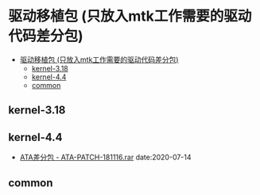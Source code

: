 # 驱动移植包 (只放入mtk工作需要的驱动代码差分包)

- [驱动移植包 (只放入mtk工作需要的驱动代码差分包)](#驱动移植包-只放入mtk工作需要的驱动代码差分包)
  - [kernel-3.18](#kernel-318)
  - [kernel-4.4](#kernel-44)
  - [common](#common)

## kernel-3.18

## kernel-4.4

- [ATA差分包 - ATA-PATCH-181116.rar](kernel-4.4/ATA-PATCH-181116.rar)  date:2020-07-14

## common


